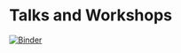 # Talks and Workshops
[![Binder](http://mybinder.org/badge.svg)](http://mybinder.org:/repo/fbidu/talks-and-workshops)


